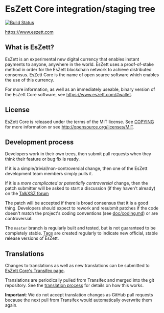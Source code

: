 EsZett Core integration/staging tree
=====================================

[![Build Status](https://travis-ci.org/EsZettFoundation/eszett.svg?branch=master)](https://travis-ci.org/EsZettFoundation/eszett)

https://www.eszett.com

What is EsZett?
----------------

EsZett is an experimental new digital currency that enables instant payments to
anyone, anywhere in the world. EsZett uses a proof-of-stake method in order for
the EsZett blockchain network to achieve distributed consensus. EsZett Core is
the name of open source software which enables the use of this currency.

For more information, as well as an immediately useable, binary version of the
EsZett Core software, see https://www.eszett.com/#wallet.

License
-------

EsZett Core is released under the terms of the MIT license. See [COPYING](COPYING) for more
information or see http://opensource.org/licenses/MIT.

Development process
-------------------

Developers work in their own trees, then submit pull requests when they think
their feature or bug fix is ready.

If it is a simple/trivial/non-controversial change, then one of the EsZett
development team members simply pulls it.

If it is a *more complicated or potentially controversial* change, then the patch
submitter will be asked to start a discussion (if they haven't already) on the
[TalkXSZ forum](https://www.talkxsz.com/category/8/eszett-coincode)

The patch will be accepted if there is broad consensus that it is a good thing.
Developers should expect to rework and resubmit patches if the code doesn't
match the project's coding conventions (see [doc/coding.md](doc/coding.md)) or are
controversial.

The `master` branch is regularly built and tested, but is not guaranteed to be
completely stable. [Tags](https://github.com/EsZettFoundation/eszett/tags) are created
regularly to indicate new official, stable release versions of EsZett.

Translations
------------

Changes to translations as well as new translations can be submitted to
[EsZett Core's Transifex page](https://www.transifex.com/projects/p/eszett/).

Translations are periodically pulled from Transifex and merged into the git repository. See the
[translation process](doc/translation_process.md) for details on how this works.

**Important**: We do not accept translation changes as GitHub pull requests because the next
pull from Transifex would automatically overwrite them again.

